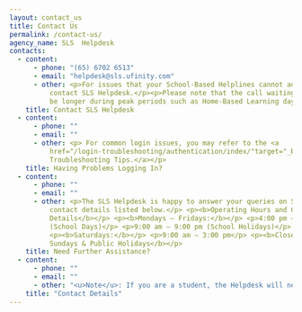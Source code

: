 ```yaml
---
layout: contact_us
title: Contact Us
permalink: /contact-us/
agency_name: SLS  Helpdesk
contacts:
  - content:
      - phone: "(65) 6702 6513"
      - email: "helpdesk@sls.ufinity.com"
      - other: <p>For issues that your School-Based Helplines cannot address, you may
          contact SLS Helpdesk.</p><p>Please note that the call waiting time may
          be longer during peak periods such as Home-Based Learning days. </p>
    title: Contact SLS Helpdesk
  - content:
      - phone: ""
      - email: ""
      - other: <p> For common login issues, you may refer to the <a
          href="/login-troubleshooting/authentication/index/"target="_blank">Login
          Troubleshooting Tips.</a></p>
    title: Having Problems Logging In?
  - content:
      - phone: ""
      - email: ""
      - other: <p>The SLS Helpdesk is happy to answer your queries on SLS through the
          contact details listed below.</p> <p><b>Operating Hours and Contact
          Details</b></p> <p><b>Mondays ― Fridays:</b></p> <p>4:00 pm ― 9:00 pm
          (School Days)</p> <p>9:00 am ― 9:00 pm (School Holidays)</p>
          <p><b>Saturdays:</b></p> <p>9:00 am ― 3:00 pm</p> <p><b>Closed on
          Sundays & Public Holidays</b></p>
    title: Need Further Assistance?
  - content:
      - phone: ""
      - email: ""
      - other: "<u>Note</u>: If you are a student, the Helpdesk will need to verify your identity using the security questions that you have set up when your account was first activated.</p><p>You can also approach your School-Based Helpline or teacher for help.</p>"
    title: "Contact Details"
---
```


